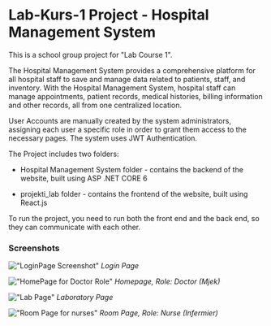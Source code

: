 # Lab-Kurs-1 Project - Hospital Management System

This is a school group project for "Lab Course 1". 

The Hospital Management System provides a comprehensive platform for all hospital staff to save and manage data related to patients, staff, and inventory. With the Hospital Management System, hospital staff can manage appointments, patient records, medical histories, billing information and other records, all from one centralized location.

User Accounts are manually created by the system administrators, assigning each user a specific role in order to grant them access to the necessary pages. The system uses JWT Authentication.

The Project includes two folders:

- Hospital Management System folder - contains the backend of the website, built using ASP .NET CORE 6

- projekti_lab folder - contains the frontend of the website, built using React.js

To run the project, you need to run both the front end and the back end, so they can communicate with each other.

### Screenshots

!["LoginPage Screenshot"](https://i.imgur.com/gKzOPn1.jpeg)
_Login Page_

!["HomePage for Doctor Role"](https://i.imgur.com/4nc8cvE.jpeg)
_Homepage, Role: Doctor (Mjek)_

!["Lab Page"](https://i.imgur.com/nFGsxQn.jpeg)
_Laboratory Page_

!["Room Page for nurses"](https://i.imgur.com/9tC3RIh.jpg)
_Room Page, Role: Nurse (Infermier)_
